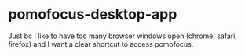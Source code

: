 # pomofocus-desktop-app
Just bc I like to have too many browser windows open (chrome, safari, firefox) and I want a clear shortcut to access pomofocus.

